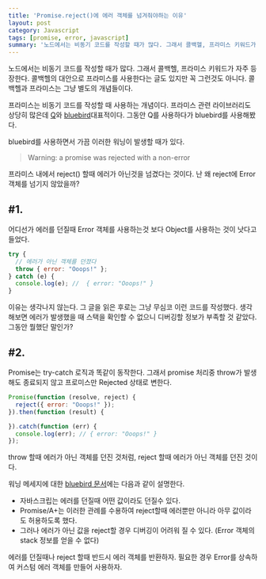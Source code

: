 ```yaml
---
title: 'Promise.reject()에 에러 객체를 넘겨줘야하는 이유'
layout: post
category: Javascript
tags: [promise, error, javascript]
summary: '노드에서는 비동기 코드를 작성할 때가 많다. 그래서 콜백헬, 프라미스 키워드가 자주 등장한다. 콜백헬의 대안으로 프라미스를 사용한다는 글도 있지만 꼭 그런것도 아니다. 콜백헬과 프라미스는 그냥 별도의 개념들이다'
---
```


노드에서는 비동기 코드를 작성할 때가 많다. 그래서 콜백헬, 프라미스 키워드가 자주 등장한다.
콜백헬의 대안으로 프라미스를 사용한다는 글도 있지만 꼭 그런것도 아니다.
콜백헬과 프라미스는 그냥 별도의 개념들이다.

프라미스는 비동기 코드를 작성할 때 사용하는 개념이다.
프라미스 관련 라이브러리도 상당히 많은데 [Q](https://github.com/kriskowal/q)와
[bluebird](http://bluebirdjs.com/docs/getting-started.html)대표적이다.
그동안 Q를 사용하다가 bluebird를 사용해봤다.

bluebird를 사용하면서 가끔 이러한 워닝이 발생할 때가 있다.

> Warning: a promise was rejected with a non-error

프라미스 내에서 reject() 할때 에러가 아닌것을 넘겼다는 것이다.
난 왜 reject에 Error 객체를 넘기지 않았을까?

## #1.

어디선가 에러를 던질때 Error 객체를 사용하는것 보다 Object를 사용하는 것이 낫다고 들었다.

```javascript
try {
  // 에러가 아닌 객체를 던졌다
  throw { error: "Ooops!" };
} catch (e) {
  console.log(e); //  { error: "Ooops!" }
}
```

이유는 생각나지 않는다. 그 글을 읽은 후로는 그냥 무심코 이런 코드를 작성했다.
생각해보면 에러가 발생했을 때 스택을 확인할 수 없으니 디버깅할 정보가 부족할 것 같았다.
그동안 뭘했단 말인가?


## #2.

Promise는 try-catch 로직과 똑같이 동작한다.
그래서 promise 처리중 throw가 발생해도 종료되지 않고 프로미스만 Rejected 상태로 변한다.

```javascript
Promise(function (resolve, reject) {
  reject({ error: "Ooops!" });
}).then(function (result) {

}).catch(function (err) {
  console.log(err); // { error: "Ooops!" }
});
```


throw 할때 에러가 아닌 객체를 던진 것처럼, reject 할때 에러가 아닌 객체를 던진 것이다.

워닝 메세지에 대한 [bluebird 문서](https://github.com/petkaantonov/bluebird/blob/master/docs/docs/warning-explanations.md#warning-a-promise-was-rejected-with-a-non-error)에는
다음과 같이 설명한다.

* 자바스크립는 에러를 던질때 어떤 값이라도 던질수 있다.
* Promise/A+는 이러한 관례를 수용하여 reject할때 에러뿐만 아니라 아무 값이라도 허용하도록 했다.
* 그러나 에러가 아닌 값을 reject할 경우 디버깅이 어려워 질 수 있다. (Error 객체의 stack 정보를 얻을 수 없다)

에러를 던질때나 reject 할때 반드시 에러 객체를 반환하자.
필요한 경우 Error를 상속하여 커스텀 에러 객체를 만들어 사용하자.

